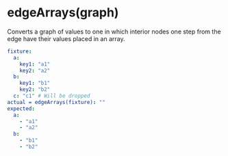 # edgeArrays(graph)

Converts a graph of values to one in which interior nodes one step from the edge have their values placed in an array.

```yaml
fixture:
  a:
    key1: "a1"
    key2: "a2"
  b:
    key1: "b1"
    key2: "b2"
  c: "c1" # Will be dropped
actual = edgeArrays(fixture): ""
expected:
  a:
    - "a1"
    - "a2"
  b:
    - "b1"
    - "b2"
```
